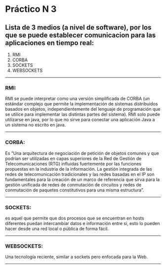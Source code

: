 # Práctico N 3
## Lista de 3 medios (a nivel de software), por los que se puede establecer comunicacion para las aplicaciones en tiempo real:

1. RMI
2. CORBA
3. SOCKETS
4. WEBSOCKETS
___
### RMI: 
RMI se puede interpretar como una versión simplificada de CORBA (un estándar complejo que permite la implementación de sistemas distribuidos basados en objetos, independientemente del lenguaje de programación que se utilice para implementar las distintas partes del sistema).
RMI solo puede utilizarse en java, por lo que no sirve para conectar una aplicación Java a un sistema no escrito en java.

___

### CORBA:
Es “Una arquitectura de negociación de petición de objetos comunes y que podrían ser utilizadas en capas superiores de la Red de Gestión de Telecomunicaciones (RTG) influidas fuertemente por las funciones propuestas en la industria de la información. La gestión integrada de las redes de telecomunicación tradicionales y las redes basadas en el IP son fundamentales para la creación de un marco de referencia que sirva para la gestión unificada de redes de conmutación de circuitos y redes de conmutación de paquetes constitutivos para una misma
estructura”.

___

### SOCKETS:
es aquel que permite que dos procesos que se encuentran en hosts diferentes puedan intercambiar datos e información entre sí, esto lo pueden hacer desde una red local o pública de forma fácil.

___

### WEBSOCKETS:

Una tecnología reciente, similar a sockets pero enfocada para la Web.

___
